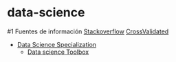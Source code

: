 data-science
============

#1 Fuentes de información
[Stackoverflow](https://stackoverflow.com/)
[CrossValidated](https://stats.stackexchange.com/)

- [Data Science Specialization](http://datasciencespecialization.github.io/)
  - [Data science Toolbox](https://github.com/planificats/courses/tree/master/01_DataScientistToolbox)
